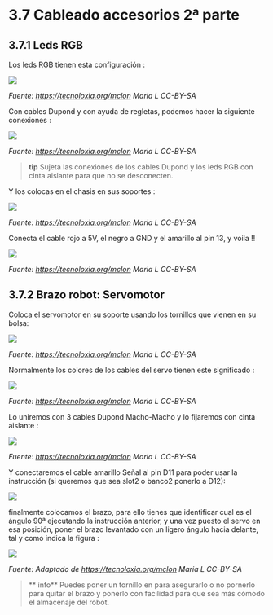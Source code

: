 # 3.7 Cableado accesorios 2ª parte

## 3.7.1 Leds RGB

 Los leds RGB tienen esta configuración :

 ![](/assets/ledsRGB.jpg)

 _Fuente: https://tecnoloxia.org/mclon Maria L CC-BY-SA_

 Con cables Dupond y con ayuda de regletas, podemos hacer la siguiente conexiones :

 ![](/assets/conexionesRGB.jpg)

 _Fuente: https://tecnoloxia.org/mclon Maria L CC-BY-SA_

 >**tip** Sujeta las conexiones de los cables Dupond y los leds RGB con cinta aislante para que no se desconecten.

 Y los colocas en el chasis en sus soportes :

 ![](/assets/chasisRGB.jpg)

 _Fuente: https://tecnoloxia.org/mclon Maria L CC-BY-SA_

 Conecta el cable rojo a 5V, el negro a GND y el amarillo al pin 13, y voila !!

 ![](/assets/RGB_neopixel6-768x576.jpg)

 _Fuente: https://tecnoloxia.org/mclon Maria L CC-BY-SA_

 ## 3.7.2 Brazo robot: Servomotor

 Coloca el servomotor en su soporte usando los tornillos que vienen en su bolsa:

 ![](/assets/servoSoporte1-768x576.jpg)

  _Fuente: https://tecnoloxia.org/mclon Maria L CC-BY-SA_

Normalmente los colores de los cables del servo tienen este significado :

![](/assets/servo_cables.jpg)

  _Fuente: https://tecnoloxia.org/mclon Maria L CC-BY-SA_

Lo uniremos con 3 cables Dupond Macho-Macho y lo fijaremos con cinta aislante :

![](/assets/servoCables.jpg)

  _Fuente: https://tecnoloxia.org/mclon Maria L CC-BY-SA_

Y conectaremos el cable amarillo Señal al pin D11 para poder usar la instrucción (si queremos que sea slot2 o banco2 ponerlo a D12):

![](/assets/instruccionservo.jpg)

finalmente colocamos el brazo, para ello tienes que identificar cual es el ángulo 90ª ejecutando la instrucción anterior, y una vez puesto el servo en esa posición, poner el brazo levantado con un ligero ángulo hacia delante, tal y como indica la figura :

![](/assets/brazo.jpg)

_Fuente: Adaptado de https://tecnoloxia.org/mclon Maria L CC-BY-SA_

>** info** Puedes poner un tornillo en para asegurarlo o no pornerlo para quitar el brazo y ponerlo con facilidad para que sea más cómodo el almacenaje del robot.
